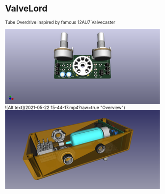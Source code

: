 # ValveLord
Tube Overdrive inspired by famous 12AU7 Valvecaster

![Alt text](ValveLord.png?raw=true "PCB")
![Alt text](2021-05-22 15-44-17.mp4?raw=true "Overview")
![Alt text](valvelord_bottom.png?raw=true "Overview")
